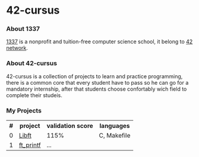 # 42-cursus
<h3>About 1337</h3>
<p>
  <a target="_blank" href="https://1337.ma/">1337</a> is a nonprofit and tuition-free computer science school, it belong to <a href="https://42.fr/le-reseau-mondial/">42 network</a>.
</p>
<h3>About 42-cursus</h3>
<p>
  42-cursus is a collection of projects to learn and practice programming, there is a common core that every student have to pass so he can go for a mandatory internship, after that students choose confortably wich field to complete their studeis.
</p>
<h3>My Projects</h3>
<table>
    <th>#</th>
    <th>project</th>
    <th>validation score</th>
    <th>languages</th>
  <tr>
    <td>0</td>
    <td><a href="https://github.com/Labrahmi/Libft">Libft</a></td>
    <td>115%</td>
    <td>C, Makefile</td>
  </tr>
  <tr>
    <td>1</td>
    <td><a href="#">ft_printf</a></td>
    <td>...</td>
    <td></td>
  </tr>
</table>

